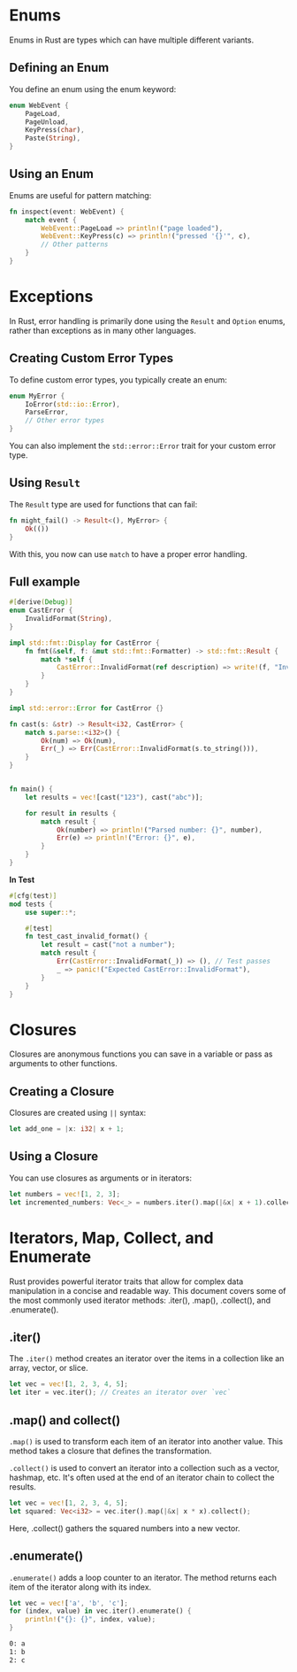 # Enums

Enums in Rust are types which can have multiple different variants.

## Defining an Enum
You define an enum using the enum keyword:

```rust
enum WebEvent {
    PageLoad,
    PageUnload,
    KeyPress(char),
    Paste(String),
}
```

## Using an Enum

Enums are useful for pattern matching:

```rust
fn inspect(event: WebEvent) {
    match event {
        WebEvent::PageLoad => println!("page loaded"),
        WebEvent::KeyPress(c) => println!("pressed '{}'", c),
        // Other patterns
    }
}
```


# Exceptions

In Rust, error handling is primarily done using the `Result` and `Option` enums, rather than exceptions as in many other languages.

## Creating Custom Error Types
To define custom error types, you typically create an enum:

```rust
enum MyError {
    IoError(std::io::Error),
    ParseError,
    // Other error types
}
```

You can also implement the `std::error::Error` trait for your custom error type.

## Using `Result`
The `Result` type are used for functions that can fail:

```rust
fn might_fail() -> Result<(), MyError> {
    Ok(())
}
```

With this, you now can use `match` to have a proper error handling.

## Full example
```rust
#[derive(Debug)]
enum CastError {
    InvalidFormat(String),
}

impl std::fmt::Display for CastError {
    fn fmt(&self, f: &mut std::fmt::Formatter) -> std::fmt::Result {
        match *self {
            CastError::InvalidFormat(ref description) => write!(f, "Invalid format: {}", description),
        }
    }
}

impl std::error::Error for CastError {}
```

```rust
fn cast(s: &str) -> Result<i32, CastError> {
    match s.parse::<i32>() {
        Ok(num) => Ok(num),
        Err(_) => Err(CastError::InvalidFormat(s.to_string())),
    }
}


fn main() {
    let results = vec![cast("123"), cast("abc")];

    for result in results {
        match result {
            Ok(number) => println!("Parsed number: {}", number),
            Err(e) => println!("Error: {}", e),
        }
    }
}
```

**In Test**
```rust
#[cfg(test)]
mod tests {
    use super::*;

    #[test]
    fn test_cast_invalid_format() {
        let result = cast("not a number");
        match result {
            Err(CastError::InvalidFormat(_)) => (), // Test passes
            _ => panic!("Expected CastError::InvalidFormat"),
        }
    }
}
```


# Closures
Closures  are anonymous functions you can save in a variable or pass as arguments to other functions.

## Creating a Closure
Closures are created using `||` syntax:

```rust
let add_one = |x: i32| x + 1;
```

## Using a Closure
You can use closures as arguments or in iterators:

```rust
let numbers = vec![1, 2, 3];
let incremented_numbers: Vec<_> = numbers.iter().map(|&x| x + 1).collect();
```

# Iterators, Map, Collect, and Enumerate

Rust provides powerful iterator traits that allow for complex data manipulation in a concise and readable way. This document covers some of the most commonly used iterator methods: .iter(), .map(), .collect(), and .enumerate().

## .iter()

The `.iter()` method creates an iterator over the items in a collection like an array, vector, or slice.

```rust
let vec = vec![1, 2, 3, 4, 5];
let iter = vec.iter(); // Creates an iterator over `vec`
```

## .map() and collect()

`.map()` is used to transform each item of an iterator into another value. This method takes a closure that defines the transformation.


`.collect()` is used to convert an iterator into a collection such as a vector, hashmap, etc. It's often used at the end of an iterator chain to collect the results.


```rust
let vec = vec![1, 2, 3, 4, 5];
let squared: Vec<i32> = vec.iter().map(|&x| x * x).collect();
```

Here, .collect() gathers the squared numbers into a new vector.

## .enumerate()

`.enumerate()` adds a loop counter to an iterator. The method returns each item of the iterator along with its index.

```rust
let vec = vec!['a', 'b', 'c'];
for (index, value) in vec.iter().enumerate() {
    println!("{}: {}", index, value);
}
```


```bash
0: a
1: b
2: c
```